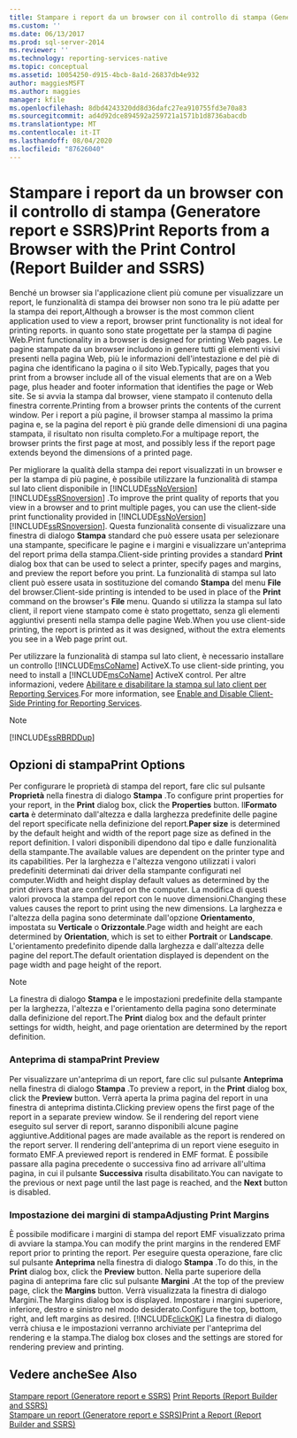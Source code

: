 ```yaml
---
title: Stampare i report da un browser con il controllo di stampa (Generatore report e SSRS) | Microsoft Docs
ms.custom: ''
ms.date: 06/13/2017
ms.prod: sql-server-2014
ms.reviewer: ''
ms.technology: reporting-services-native
ms.topic: conceptual
ms.assetid: 10054250-d915-4bcb-8a1d-26837db4e932
author: maggiesMSFT
ms.author: maggies
manager: kfile
ms.openlocfilehash: 8dbd4243320dd8d36dafc27ea910755fd3e70a83
ms.sourcegitcommit: ad4d92dce894592a259721a1571b1d8736abacdb
ms.translationtype: MT
ms.contentlocale: it-IT
ms.lasthandoff: 08/04/2020
ms.locfileid: "87626040"
---
```

# <a name="print-reports-from-a-browser-with-the-print-control-report-builder-and-ssrs"></a><span data-ttu-id="941cd-102">Stampare i report da un browser con il controllo di stampa (Generatore report e SSRS)</span><span class="sxs-lookup"><span data-stu-id="941cd-102">Print Reports from a Browser with the Print Control (Report Builder and SSRS)</span></span>
  <span data-ttu-id="941cd-103">Benché un browser sia l'applicazione client più comune per visualizzare un report, le funzionalità di stampa dei browser non sono tra le più adatte per la stampa dei report,</span><span class="sxs-lookup"><span data-stu-id="941cd-103">Although a browser is the most common client application used to view a report, browser print functionality is not ideal for printing reports.</span></span> <span data-ttu-id="941cd-104">in quanto sono state progettate per la stampa di pagine Web.</span><span class="sxs-lookup"><span data-stu-id="941cd-104">Print functionality in a browser is designed for printing Web pages.</span></span> <span data-ttu-id="941cd-105">Le pagine stampate da un browser includono in genere tutti gli elementi visivi presenti nella pagina Web, più le informazioni dell'intestazione e del piè di pagina che identificano la pagina o il sito Web.</span><span class="sxs-lookup"><span data-stu-id="941cd-105">Typically, pages that you print from a browser include all of the visual elements that are on a Web page, plus header and footer information that identifies the page or Web site.</span></span> <span data-ttu-id="941cd-106">Se si avvia la stampa dal browser, viene stampato il contenuto della finestra corrente.</span><span class="sxs-lookup"><span data-stu-id="941cd-106">Printing from a browser prints the contents of the current window.</span></span> <span data-ttu-id="941cd-107">Per i report a più pagine, il browser stampa al massimo la prima pagina e, se la pagina del report è più grande delle dimensioni di una pagina stampata, il risultato non risulta completo.</span><span class="sxs-lookup"><span data-stu-id="941cd-107">For a multipage report, the browser prints the first page at most, and possibly less if the report page extends beyond the dimensions of a printed page.</span></span>  
  
 <span data-ttu-id="941cd-108">Per migliorare la qualità della stampa dei report visualizzati in un browser e per la stampa di più pagine, è possibile utilizzare la funzionalità di stampa sul lato client disponibile in [!INCLUDE[ssNoVersion](../../includes/ssnoversion-md.md)] [!INCLUDE[ssRSnoversion](../../includes/ssrsnoversion-md.md)] .</span><span class="sxs-lookup"><span data-stu-id="941cd-108">To improve the print quality of reports that you view in a browser and to print multiple pages, you can use the client-side print functionality provided in [!INCLUDE[ssNoVersion](../../includes/ssnoversion-md.md)] [!INCLUDE[ssRSnoversion](../../includes/ssrsnoversion-md.md)].</span></span> <span data-ttu-id="941cd-109">Questa funzionalità consente di visualizzare una finestra di dialogo **Stampa** standard che può essere usata per selezionare una stampante, specificare le pagine e i margini e visualizzare un'anteprima del report prima della stampa.</span><span class="sxs-lookup"><span data-stu-id="941cd-109">Client-side printing provides a standard **Print** dialog box that can be used to select a printer, specify pages and margins, and preview the report before you print.</span></span> <span data-ttu-id="941cd-110">La funzionalità di stampa sul lato client può essere usata in sostituzione del comando **Stampa** del menu **File** del browser.</span><span class="sxs-lookup"><span data-stu-id="941cd-110">Client-side printing is intended to be used in place of the **Print** command on the browser's **File** menu.</span></span> <span data-ttu-id="941cd-111">Quando si utilizza la stampa sul lato client, il report viene stampato come è stato progettato, senza gli elementi aggiuntivi presenti nella stampa delle pagine Web.</span><span class="sxs-lookup"><span data-stu-id="941cd-111">When you use client-side printing, the report is printed as it was designed, without the extra elements you see in a Web page print out.</span></span>  
  
 <span data-ttu-id="941cd-112">Per utilizzare la funzionalità di stampa sul lato client, è necessario installare un controllo [!INCLUDE[msCoName](../../includes/msconame-md.md)] ActiveX.</span><span class="sxs-lookup"><span data-stu-id="941cd-112">To use client-side printing, you need to install a [!INCLUDE[msCoName](../../includes/msconame-md.md)] ActiveX control.</span></span> <span data-ttu-id="941cd-113">Per altre informazioni, vedere [Abilitare e disabilitare la stampa sul lato client per Reporting Services](../report-server/enable-and-disable-client-side-printing-for-reporting-services.md).</span><span class="sxs-lookup"><span data-stu-id="941cd-113">For more information, see [Enable and Disable Client-Side Printing for Reporting Services](../report-server/enable-and-disable-client-side-printing-for-reporting-services.md).</span></span>  
  
> [!NOTE]  
>  [!INCLUDE[ssRBRDDup](../../includes/ssrbrddup-md.md)]  
  
## <a name="print-options"></a><span data-ttu-id="941cd-114">Opzioni di stampa</span><span class="sxs-lookup"><span data-stu-id="941cd-114">Print Options</span></span>  
 <span data-ttu-id="941cd-115">Per configurare le proprietà di stampa del report, fare clic sul pulsante **Proprietà** nella finestra di dialogo **Stampa** .</span><span class="sxs-lookup"><span data-stu-id="941cd-115">To configure print properties for your report, in the **Print** dialog box, click the **Properties** button.</span></span> <span data-ttu-id="941cd-116">Il**Formato carta** è determinato dall'altezza e dalla larghezza predefinite delle pagine del report specificate nella definizione del report.</span><span class="sxs-lookup"><span data-stu-id="941cd-116">**Paper size** is determined by the default height and width of the report page size as defined in the report definition.</span></span> <span data-ttu-id="941cd-117">I valori disponibili dipendono dal tipo e dalle funzionalità della stampante.</span><span class="sxs-lookup"><span data-stu-id="941cd-117">The available values are dependent on the printer type and its capabilities.</span></span> <span data-ttu-id="941cd-118">Per la larghezza e l'altezza vengono utilizzati i valori predefiniti determinati dai driver della stampante configurati nel computer.</span><span class="sxs-lookup"><span data-stu-id="941cd-118">Width and height display default values as determined by the print drivers that are configured on the computer.</span></span> <span data-ttu-id="941cd-119">La modifica di questi valori provoca la stampa del report con le nuove dimensioni.</span><span class="sxs-lookup"><span data-stu-id="941cd-119">Changing these values causes the report to print using the new dimensions.</span></span> <span data-ttu-id="941cd-120">La larghezza e l'altezza della pagina sono determinate dall'opzione **Orientamento**, impostata su **Verticale** o **Orizzontale**.</span><span class="sxs-lookup"><span data-stu-id="941cd-120">Page width and height are each determined by **Orientation**, which is set to either **Portrait** or **Landscape**.</span></span> <span data-ttu-id="941cd-121">L'orientamento predefinito dipende dalla larghezza e dall'altezza delle pagine del report.</span><span class="sxs-lookup"><span data-stu-id="941cd-121">The default orientation displayed is dependent on the page width and page height of the report.</span></span>  
  
> [!NOTE]  
>  <span data-ttu-id="941cd-122">La finestra di dialogo **Stampa** e le impostazioni predefinite della stampante per la larghezza, l'altezza e l'orientamento della pagina sono determinate dalla definizione del report.</span><span class="sxs-lookup"><span data-stu-id="941cd-122">The **Print** dialog box and the default printer settings for width, height, and page orientation are determined by the report definition.</span></span>  
  
### <a name="print-preview"></a><span data-ttu-id="941cd-123">Anteprima di stampa</span><span class="sxs-lookup"><span data-stu-id="941cd-123">Print Preview</span></span>  
 <span data-ttu-id="941cd-124">Per visualizzare un'anteprima di un report, fare clic sul pulsante **Anteprima** nella finestra di dialogo **Stampa** .</span><span class="sxs-lookup"><span data-stu-id="941cd-124">To preview a report, in the **Print** dialog box, click the **Preview** button.</span></span> <span data-ttu-id="941cd-125">Verrà aperta la prima pagina del report in una finestra di anteprima distinta.</span><span class="sxs-lookup"><span data-stu-id="941cd-125">Clicking preview opens the first page of the report in a separate preview window.</span></span> <span data-ttu-id="941cd-126">Se il rendering del report viene eseguito sul server di report, saranno disponibili alcune pagine aggiuntive.</span><span class="sxs-lookup"><span data-stu-id="941cd-126">Additional pages are made available as the report is rendered on the report server.</span></span> <span data-ttu-id="941cd-127">Il rendering dell'anteprima di un report viene eseguito in formato EMF.</span><span class="sxs-lookup"><span data-stu-id="941cd-127">A previewed report is rendered in EMF format.</span></span> <span data-ttu-id="941cd-128">È possibile passare alla pagina precedente o successiva fino ad arrivare all'ultima pagina, in cui il pulsante **Successiva** risulta disabilitato.</span><span class="sxs-lookup"><span data-stu-id="941cd-128">You can navigate to the previous or next page until the last page is reached, and the **Next** button is disabled.</span></span>  
  
### <a name="adjusting-print-margins"></a><span data-ttu-id="941cd-129">Impostazione dei margini di stampa</span><span class="sxs-lookup"><span data-stu-id="941cd-129">Adjusting Print Margins</span></span>  
 <span data-ttu-id="941cd-130">È possibile modificare i margini di stampa del report EMF visualizzato prima di avviare la stampa.</span><span class="sxs-lookup"><span data-stu-id="941cd-130">You can modify the print margins in the rendered EMF report prior to printing the report.</span></span> <span data-ttu-id="941cd-131">Per eseguire questa operazione, fare clic sul pulsante **Anteprima** nella finestra di dialogo **Stampa** .</span><span class="sxs-lookup"><span data-stu-id="941cd-131">To do this, in the **Print** dialog box, click the **Preview** button.</span></span> <span data-ttu-id="941cd-132">Nella parte superiore della pagina di anteprima fare clic sul pulsante **Margini** .</span><span class="sxs-lookup"><span data-stu-id="941cd-132">At the top of the preview page, click the **Margins** button.</span></span> <span data-ttu-id="941cd-133">Verrà visualizzata la finestra di dialogo Margini.</span><span class="sxs-lookup"><span data-stu-id="941cd-133">The Margins dialog box is displayed.</span></span> <span data-ttu-id="941cd-134">Impostare i margini superiore, inferiore, destro e sinistro nel modo desiderato.</span><span class="sxs-lookup"><span data-stu-id="941cd-134">Configure the top, bottom, right, and left margins as desired.</span></span> [!INCLUDE[clickOK](../../includes/clickok-md.md)] <span data-ttu-id="941cd-135">La finestra di dialogo verrà chiusa e le impostazioni verranno archiviate per l'anteprima del rendering e la stampa.</span><span class="sxs-lookup"><span data-stu-id="941cd-135">The dialog box closes and the settings are stored for rendering preview and printing.</span></span>  
  
## <a name="see-also"></a><span data-ttu-id="941cd-136">Vedere anche</span><span class="sxs-lookup"><span data-stu-id="941cd-136">See Also</span></span>  
 <span data-ttu-id="941cd-137">[Stampare report &#40;Generatore report e SSRS&#41;](print-reports-report-builder-and-ssrs.md) </span><span class="sxs-lookup"><span data-stu-id="941cd-137">[Print Reports &#40;Report Builder and SSRS&#41;](print-reports-report-builder-and-ssrs.md) </span></span>  
 [<span data-ttu-id="941cd-138">Stampare un report &#40;Generatore report e SSRS&#41;</span><span class="sxs-lookup"><span data-stu-id="941cd-138">Print a Report &#40;Report Builder and SSRS&#41;</span></span>](print-a-report-report-builder-and-ssrs.md)  
  
  
